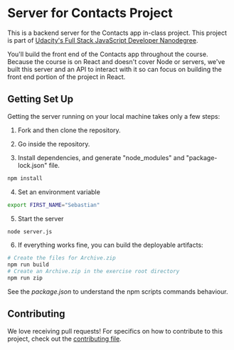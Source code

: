 # Server for Contacts Project

This is a backend server for the Contacts app in-class project. This project is part of [Udacity's Full Stack JavaScript Developer Nanodegree](https://www.udacity.com/course/full-stack-javascript-developer-nanodegree--nd0067).

You'll build the front end of the Contacts app throughout the course. Because the course is on React and doesn't cover Node or servers, we've built this server and an API to interact with it so can focus on building the front end portion of the project in React.

## Getting Set Up

Getting the server running on your local machine takes only a few steps:

1. Fork and then clone the repository. 


2. Go inside the repository.

3. Install dependencies, and generate "node_modules" and "package-lock.json" file. 
```bash
npm install
```


4. Set an environment variable
```bash
export FIRST_NAME="Sebastian"
```

5. Start the server
```bash
node server.js
```

6. If everything works fine, you can build the deployable artifacts:
```bash
# Create the files for Archive.zip
npm run build
# Create an Archive.zip in the exercise root directory
npm run zip  
```
See the *package.json* to understand the npm scripts commands behaviour. 


## Contributing

We love receiving pull requests! For specifics on how to contribute to this project, check out the [contributing file](CONTRIBUTING.md).
